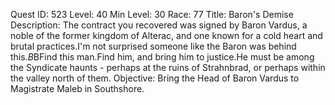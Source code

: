 Quest ID: 523
Level: 40
Min Level: 30
Race: 77
Title: Baron's Demise
Description: The contract you recovered was signed by Baron Vardus, a noble of the former kingdom of Alterac, and one known for a cold heart and brutal practices.I'm not surprised someone like the Baron was behind this.$B$BFind this man.Find him, and bring him to justice.He must be among the Syndicate haunts - perhaps at the ruins of Strahnbrad, or perhaps within the valley north of them.
Objective: Bring the Head of Baron Vardus to Magistrate Maleb in Southshore.
